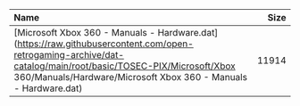 |Name|Size|
|:---|---:|
|[Microsoft Xbox 360 - Manuals - Hardware.dat](https://raw.githubusercontent.com/open-retrogaming-archive/dat-catalog/main/root/basic/TOSEC-PIX/Microsoft/Xbox 360/Manuals/Hardware/Microsoft Xbox 360 - Manuals - Hardware.dat)|11914|
